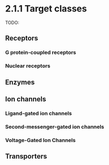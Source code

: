 # 2.1.1 Target classes

TODO:

## Receptors

### G protein-coupled receptors

### Nuclear receptors

## Enzymes

## Ion channels

### Ligand-gated ion channels

### Second-messenger-gated ion channels

### Voltage-Gated Ion Channels

## Transporters

<!-- REFERENCES -->

[^rosa2023pharmaceutical]: Chapter 5 of Rosa, J. M. C. (2023). *Pharmaceutical chemistry: Drug design and action*. Walter de Gruyter GmbH & Co KG.
[^kumar2022drug]: Chapter 2 of Kumar, T. D. A. (2022). *Drug design: A conceptual overview*. CRC Press. DOI: [10.1201/9781003298755](https://doi.org/10.1201/9781003298755)
[^stromgaard2017textbook]: Chapters 11-14 of Strømgaard, K., Krogsgaard-Larsen, P., Madsen, U. (2017). *Textbook of drug design and discovery*. CRC Press.
